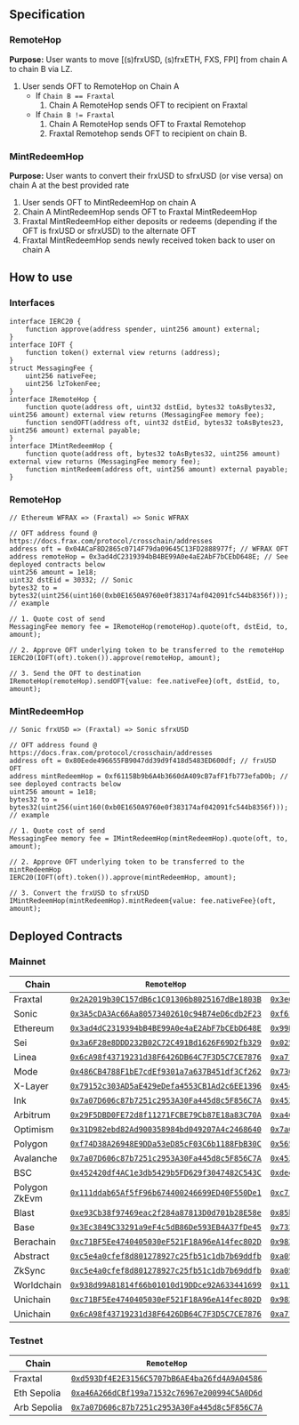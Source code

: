 ## Specification
### RemoteHop
**Purpose:** User wants to move [(s)frxUSD, (s)frxETH, FXS, FPI] from chain A to chain B via LZ.
1. User sends OFT to RemoteHop on Chain A
   - If `Chain B == Fraxtal`
        1. Chain A RemoteHop sends OFT to recipient on Fraxtal
   - If `Chain B != Fraxtal`
       1. Chain A RemoteHop sends OFT to Fraxtal Remotehop
        2. Fraxtal Remotehop sends OFT to recipient on chain B.

### MintRedeemHop
**Purpose:** User wants to convert their frxUSD to sfrxUSD (or vise versa) on chain A at the best provided rate
1. User sends OFT to MintRedeemHop on chain A
3. Chain A MintRedeemHop sends OFT to Fraxtal MintRedeemHop
4. Fraxtal MintRedeemHop either deposits or redeems (depending if the OFT is frxUSD or sfrxUSD) to the alternate OFT
5. Fraxtal MintRedeemHop sends newly received token back to user on chain A

## How to use
### Interfaces
```Solidity
interface IERC20 {
    function approve(address spender, uint256 amount) external;
}
interface IOFT {
    function token() external view returns (address);
}
struct MessagingFee {
    uint256 nativeFee;
    uint256 lzTokenFee;
}
interface IRemoteHop {
    function quote(address oft, uint32 dstEid, bytes32 toAsBytes32, uint256 amount) external view returns (MessagingFee memory fee);
    function sendOFT(address oft, uint32 dstEid, bytes32 toAsBytes23, uint256 amount) external payable;
}
interface IMintRedeemHop {
    function quote(address oft, bytes32 toAsBytes32, uint256 amount) external view returns (MessagingFee memory fee);
    function mintRedeem(address oft, uint256 amount) external payable;
}
```

### RemoteHop
```Solidity
// Ethereum WFRAX => (Fraxtal) => Sonic WFRAX

// OFT address found @ https://docs.frax.com/protocol/crosschain/addresses
address oft = 0x04ACaF8D2865c0714F79da09645C13FD2888977f; // WFRAX OFT
address remoteHop = 0x3ad4dC2319394bB4BE99A0e4aE2AbF7bCEbD648E; // See deployed contracts below
uint256 amount = 1e18;
uint32 dstEid = 30332; // Sonic
bytes32 to = bytes32(uint256(uint160(0xb0E1650A9760e0f383174af042091fc544b8356f))); // example

// 1. Quote cost of send
MessagingFee memory fee = IRemoteHop(remoteHop).quote(oft, dstEid, to, amount);

// 2. Approve OFT underlying token to be transferred to the remoteHop 
IERC20(IOFT(oft).token()).approve(remoteHop, amount);

// 3. Send the OFT to destination
IRemoteHop(remoteHop).sendOFT{value: fee.nativeFee}(oft, dstEid, to, amount);
```

### MintRedeemHop
```Solidity
// Sonic frxUSD => (Fraxtal) => Sonic sfrxUSD

// OFT address found @ https://docs.frax.com/protocol/crosschain/addresses
address oft = 0x80Eede496655FB9047dd39d9f418d5483ED600df; // frxUSD OFT
address mintRedeemHop = 0xf6115Bb9b6A4b3660dA409cB7afF1fb773efaD0b; // see deployed contracts below
uint256 amount = 1e18;
bytes32 to = bytes32(uint256(uint160(0xb0E1650A9760e0f383174af042091fc544b8356f))); // example

// 1. Quote cost of send
MessagingFee memory fee = IMintRedeemHop(mintRedeemHop).quote(oft, to, amount);

// 2. Approve OFT underlying token to be transferred to the mintRedeemHop
IERC20(IOFT(oft).token()).approve(mintRedeemHop, amount);

// 3. Convert the frxUSD to sfrxUSD
IMintRedeemHop(mintRedeemHop).mintRedeem{value: fee.nativeFee}(oft, amount);
```

## Deployed Contracts
### Mainnet
| Chain | `RemoteHop` | `MintRedeemHop` |
| --- | ---| ---|
| Fraxtal | [`0x2A2019b30C157dB6c1C01306b8025167dBe1803B`](https://fraxscan.com/address/0x2A2019b30C157dB6c1C01306b8025167dBe1803B) | [`0x3e6a2cBaFD864e09e6DAb9Cf035a0AbEa32bc0BC`](https://fraxscan.com/address/0x3e6a2cBaFD864e09e6DAb9Cf035a0AbEa32bc0BC) |
| Sonic | [`0x3A5cDA3Ac66Aa80573402610c94B74eD6cdb2F23`](https://sonicscan.org/address/0x3A5cDA3Ac66Aa80573402610c94B74eD6cdb2F23) | [`0xf6115Bb9b6A4b3660dA409cB7afF1fb773efaD0b`](https://sonicscan.org/address/0xf6115Bb9b6A4b3660dA409cB7afF1fb773efaD0b) |
| Ethereum | [`0x3ad4dC2319394bB4BE99A0e4aE2AbF7bCEbD648E`](https://etherscan.io/address/0x3ad4dC2319394bB4BE99A0e4aE2AbF7bCEbD648E) | [`0x99B5587ab54A49e3F827D10175Caf69C0187bfA8`](https://etherscan.io/address/0x99B5587ab54A49e3F827D10175Caf69C0187bfA8) |
| Sei | [`0x3a6F28e8DDD232B02C72C491Bd1626F69D2fb329`](https://seitrace.com/address/0x3a6F28e8DDD232B02C72C491Bd1626F69D2fb329?chain=pacific-1) | [`0x0255a172d0a060F2bEab3e7c12334dD73cCC26ba`](https://seitrace.com/address/0x0255a172d0a060F2bEab3e7c12334dD73cCC26ba?chain=pacific-1) |
| Linea | [`0x6cA98f43719231d38F6426DB64C7F3D5C7CE7876`](https://lineascan.build/address/0x6cA98f43719231d38F6426DB64C7F3D5C7CE7876) | [`0xa71f2204EDDB8d84F411A0C712687FAe5002e7Fb`](https://lineascan.build/address/0xa71f2204EDDB8d84F411A0C712687FAe5002e7Fb) |
| Mode | [`0x486CB4788F1bE7cdEf9301a7a637B451df3Cf262`](https://explorer.mode.network/address/0x486cb4788f1be7cdef9301a7a637b451df3cf262) | [`0x7360575f6f8F91b38dD078241b0Df508f5fBfDf9`](https://explorer.mode.network/address/0x7360575f6f8f91b38dd078241b0df508f5fbfdf9) |
| X-Layer | [`0x79152c303AD5aE429eDefa4553CB1Ad2c6EE1396`](https://www.oklink.com/x-layer/address/0x79152c303AD5aE429eDefa4553CB1Ad2c6EE1396) | [`0x45c6852A5188Ce1905567EA83454329bd4982007`](https://www.oklink.com/x-layer/address/0x45c6852a5188ce1905567ea83454329bd4982007) |
| Ink | [`0x7a07D606c87b7251c2953A30Fa445d8c5F856C7A`](https://explorer.inkonchain.com/address/0x7a07d606c87b7251c2953a30fa445d8c5f856c7a) | [`0x452420df4AC1e3db5429b5FD629f3047482C543C`](https://explorer.inkonchain.com/address/0x452420df4AC1e3db5429b5FD629f3047482C543C) |
| Arbitrum | [`0x29F5DBD0FE72d8f11271FCBE79Cb87E18a83C70A`](https://arbiscan.io/address/0x29f5dbd0fe72d8f11271fcbe79cb87e18a83c70a) | [`0xa46A266dCBf199a71532c76967e200994C5A0D6d`](https://arbiscan.io/address/0xa46A266dCBf199a71532c76967e200994C5A0D6d) |
| Optimism | [`0x31D982ebd82Ad900358984bd049207A4c2468640`](https://optimistic.etherscan.io/address/0x31d982ebd82ad900358984bd049207a4c2468640) | [`0x7a07D606c87b7251c2953A30Fa445d8c5F856C7A`](https://optimistic.etherscan.io/address/0x7a07D606c87b7251c2953A30Fa445d8c5F856C7A) |
| Polygon | [`0xf74D38A26948E9DDa53eD85cF03C6b1188FbB30C`](https://polygonscan.com/address/0xf74D38A26948E9DDa53eD85cF03C6b1188FbB30C) | [`0x5658e82E330e094627D9b362ed0E137eA06673C4`](https://polygonscan.com/address/0x5658e82E330e094627D9b362ed0E137eA06673C4) |
| Avalanche | [`0x7a07D606c87b7251c2953A30Fa445d8c5F856C7A`](https://snowtrace.io/address/0x7a07D606c87b7251c2953A30Fa445d8c5F856C7A) | [`0x452420df4AC1e3db5429b5FD629f3047482C543C`](https://snowtrace.io/address/0x452420df4AC1e3db5429b5FD629f3047482C543C) |
| BSC | [`0x452420df4AC1e3db5429b5FD629f3047482C543C`](https://bscscan.com/address/0x452420df4AC1e3db5429b5FD629f3047482C543C) | [`0xdee45510b42Cb0678C8A61D043C698aF66b0d852`](https://bscscan.com/address/0xdee45510b42Cb0678C8A61D043C698aF66b0d852) |
| Polygon ZkEvm | [`0x111ddab65Af5fF96b674400246699ED40F550De1`](https://zkevm.polygonscan.com/address/0x111ddab65Af5fF96b674400246699ED40F550De1) | [`0xc71BF5Ee4740405030eF521F18A96eA14fec802D`](https://zkevm.polygonscan.com/address/0xc71BF5Ee4740405030eF521F18A96eA14fec802D) |
| Blast | [`0xe93Cb38f97469eac2f284a87813D0d701b28E58e`](https://blastscan.io/address/0xe93Cb38f97469eac2f284a87813D0d701b28E58e) | [`0x85b1714b25f40FD5025423124c076476073180b3`](https://blastscan.io/address/0x85b1714b25f40FD5025423124c076476073180b3) |
| Base | [`0x3Ec3849C33291a9eF4c5dB86De593EB4A37fDe45`](https://basescan.org/address/0x3Ec3849C33291a9eF4c5dB86De593EB4A37fDe45) | [`0x73382eb28F35d80Df8C3fe04A3EED71b1aFce5dE`](https://basescan.org/address/0x73382eb28F35d80Df8C3fe04A3EED71b1aFce5dE) |
| Berachain | [`0xc71BF5Ee4740405030eF521F18A96eA14fec802D`](https://berascan.com/address/0xc71BF5Ee4740405030eF521F18A96eA14fec802D) | [`0x983aF86c94Fe3963989c22CeeEb6eA8Eac32D263`](https://berascan.com/address/0x983aF86c94Fe3963989c22CeeEb6eA8Eac32D263) |
| Abstract | [`0xc5e4a0cfef8d801278927c25fb51c1db7b69ddfb`](https://abscan.org/address/0xc5e4a0cfef8d801278927c25fb51c1db7b69ddfb) | [`0xa05e9f9b97c963b5651ed6a50fae46625a8c400b`](https://abscan.org/address/0xa05e9f9b97c963b5651ed6a50fae46625a8c400b) |
| ZkSync | [`0xc5e4a0cfef8d801278927c25fb51c1db7b69ddfb`](https://era.zksync.network/address/0xc5e4a0cfef8d801278927c25fb51c1db7b69ddfb) | [`0xa05e9f9b97c963b5651ed6a50fae46625a8c400b`](https://era.zksync.network/address/0xa05e9f9b97c963b5651ed6a50fae46625a8c400b) |
| Worldchain | [`0x938d99A81814f66b01010d19DDce92A633441699`](https://worldscan.org/address/0x938d99A81814f66b01010d19DDce92A633441699) | [`0x111ddab65Af5fF96b674400246699ED40F550De1`](https://worldscan.org/address/0x111ddab65Af5fF96b674400246699ED40F550De1) |
| Unichain | [`0xc71BF5Ee4740405030eF521F18A96eA14fec802D`](https://uniscan.xyz/address/0xc71BF5Ee4740405030eF521F18A96eA14fec802D) | [`0x983aF86c94Fe3963989c22CeeEb6eA8Eac32D263`](https://uniscan.xyz/address/0x983aF86c94Fe3963989c22CeeEb6eA8Eac32D263) |
| Unichain | [`0x6cA98f43719231d38F6426DB64C7F3D5C7CE7876`](https://explorer.plume.org/address/0x6cA98f43719231d38F6426DB64C7F3D5C7CE7876) | [`0xa71f2204EDDB8d84F411A0C712687FAe5002e7Fb`](https://explorer.plume.org/address/0x983aF86c94Fe3963989c22CeeEb6eA8Eac32D263) |

### Testnet
| Chain | `RemoteHop` |
| --- | --- |
| Fraxtal | [`0xd593Df4E2E3156C5707bB6AE4ba26fd4A9A04586`](https://holesky.fraxscan.com/address/0xd593Df4E2E3156C5707bB6AE4ba26fd4A9A04586) |
| Eth Sepolia | [`0xa46A266dCBf199a71532c76967e200994C5A0D6d`](https://sepolia.etherscan.io/address/0xa46A266dCBf199a71532c76967e200994C5A0D6d) |
| Arb Sepolia | [`0x7a07D606c87b7251c2953A30Fa445d8c5F856C7A`](https://sepolia.arbiscan.io/address/0x7a07D606c87b7251c2953A30Fa445d8c5F856C7A) |
